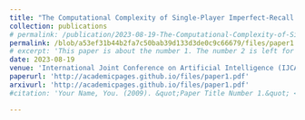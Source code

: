 ```yaml
---
title: "The Computational Complexity of Single-Player Imperfect-Recall Games"
collection: publications
# permalink: /publication/2023-08-19-The-Computational-Complexity-of-Single-Player-Imperfect-Recall-Games
permalink: /blob/a53ef31b44b2fa7c50bab39d133d3de0c9c66679/files/paper1.pdf #/files/paper1.pdf 
# excerpt: 'This paper is about the number 1. The number 2 is left for future work.'
date: 2023-08-19
venue: 'International Joint Conference on Artificial Intelligence (IJCAI) 2023'
paperurl: 'http://academicpages.github.io/files/paper1.pdf'
arxivurl: 'http://academicpages.github.io/files/paper1.pdf'
#citation: 'Your Name, You. (2009). &quot;Paper Title Number 1.&quot; <i>Journal 1</i>. 1(1).'

---
```

<!-- <> This paper is about the number 1. The number 2 is left for future work.

<a href="../files/paper1.pdf">arXiv</a>

<> Recommended citation: Your Name, You. (2009). "Paper Title Number 1." <i>Journal 1</i>. 1(1). -->